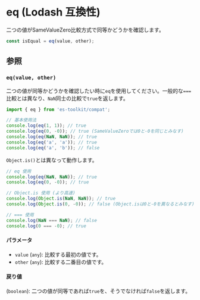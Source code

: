 # eq (Lodash 互換性)

二つの値がSameValueZero比較方式で同等かどうかを確認します。

```typescript
const isEqual = eq(value, other);
```

## 参照

### `eq(value, other)`

二つの値が同等かどうかを確認したい時に`eq`を使用してください。一般的な`===`比較とは異なり、`NaN`同士の比較で`true`を返します。

```typescript
import { eq } from 'es-toolkit/compat';

// 基本使用法
console.log(eq(1, 1)); // true
console.log(eq(0, -0)); // true (SameValueZeroでは0と-0を同じとみなす)
console.log(eq(NaN, NaN)); // true
console.log(eq('a', 'a')); // true
console.log(eq('a', 'b')); // false
```

`Object.is()`とは異なって動作します。

```typescript
// eq 使用
console.log(eq(NaN, NaN)); // true
console.log(eq(0, -0)); // true

// Object.is 使用 (より高速)
console.log(Object.is(NaN, NaN)); // true
console.log(Object.is(0, -0)); // false (Object.isは0と-0を異なるとみなす)

// === 使用
console.log(NaN === NaN); // false
console.log(0 === -0); // true
```

#### パラメータ

- `value` (`any`): 比較する最初の値です。
- `other` (`any`): 比較する二番目の値です。

#### 戻り値

(`boolean`): 二つの値が同等であれば`true`を、そうでなければ`false`を返します。
